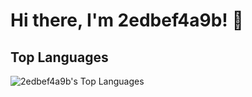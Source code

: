 # Hi there, I'm 2edbef4a9b! 👋

## Top Languages

<picture>
  <source
    srcset="https://github-statistics-2edbef4a9bs-projects.vercel.app/api/top-langs/?username=2edbef4a9b&layout=donut-vertical&show_icons=true&langs_count=8&theme=tokyonight"
    media="(prefers-color-scheme: dark)"
  />
  <source
    srcset="https://github-statistics-2edbef4a9bs-projects.vercel.app/api/top-langs/?username=2edbef4a9b&layout=donut-vertical&show_icons=true&langs_count=8&theme=default"
    media="(prefers-color-scheme: light), (prefers-color-scheme: no-preference)"
  />
  <img
    src="https://github-statistics-2edbef4a9bs-projects.vercel.app/api/top-langs/?username=2edbef4a9b&layout=donut-vertical&show_icons=true&langs_count=8&theme=tokyonight"
    alt="2edbef4a9b's Top Languages" />
</picture>
